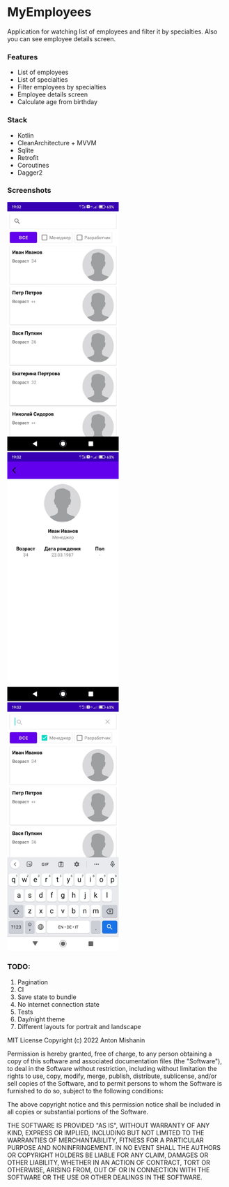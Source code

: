 # MyEmployees
Application for watching list of employees and filter it by specialties. Also you can see employee details screen.

### Features
 - List of employees
 - List of specialties
 - Filter employees by specialties
 - Employee details screen
 - Calculate age from birthday

### Stack
 - Kotlin
 - CleanArchitecture + MVVM
 - Sqlite
 - Retrofit
 - Coroutines
 - Dagger2

### Screenshots
<img src="https://github.com/AntonMishanin/MyEmployeesTestTask/blob/readme/screenshots/photo_2022-07-20_19-02-47%20(2).jpg" width="256"/> <img src="https://github.com/AntonMishanin/MyEmployeesTestTask/blob/readme/screenshots/photo_2022-07-20_19-05-20.jpg" width="256"/> <img src="https://github.com/AntonMishanin/MyEmployeesTestTask/blob/readme/screenshots/photo_2022-07-20_19-02-47.jpg" width="256"/>

### TODO:
1. Pagination
2. CI
3. Save state to bundle
4. No internet connection state
5. Tests
6. Day/night theme
7. Different layouts for portrait and landscape

MIT License
Copyright (c) 2022 Anton Mishanin

Permission is hereby granted, free of charge, to any person obtaining a copy of this software and associated documentation files (the "Software"), to deal in the Software without restriction, including without limitation the rights to use, copy, modify, merge, publish, distribute, sublicense, and/or sell copies of the Software, and to permit persons to whom the Software is furnished to do so, subject to the following conditions:

The above copyright notice and this permission notice shall be included in all copies or substantial portions of the Software.

THE SOFTWARE IS PROVIDED "AS IS", WITHOUT WARRANTY OF ANY KIND, EXPRESS OR IMPLIED, INCLUDING BUT NOT LIMITED TO THE WARRANTIES OF MERCHANTABILITY, FITNESS FOR A PARTICULAR PURPOSE AND NONINFRINGEMENT. IN NO EVENT SHALL THE AUTHORS OR COPYRIGHT HOLDERS BE LIABLE FOR ANY CLAIM, DAMAGES OR OTHER LIABILITY, WHETHER IN AN ACTION OF CONTRACT, TORT OR OTHERWISE, ARISING FROM, OUT OF OR IN CONNECTION WITH THE SOFTWARE OR THE USE OR OTHER DEALINGS IN THE SOFTWARE.
